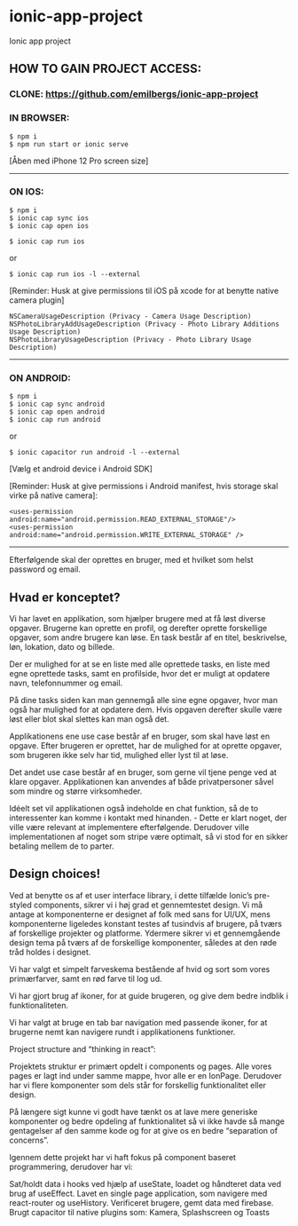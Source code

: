 # ionic-app-project
Ionic app project

## HOW TO GAIN PROJECT ACCESS:

### CLONE: https://github.com/emilbergs/ionic-app-project


### IN BROWSER:
```
$ npm i
$ npm run start or ionic serve
```
[Åben med iPhone 12 Pro screen size]

---------------------------------------------------------------------------------  


### ON IOS:
```
$ npm i
$ ionic cap sync ios
$ ionic cap open ios
```
```
$ ionic cap run ios
```
or
```
$ ionic cap run ios -l --external
```

[Reminder: Husk at give permissions til iOS på xcode for at benytte native camera plugin]
```
NSCameraUsageDescription (Privacy - Camera Usage Description)
NSPhotoLibraryAddUsageDescription (Privacy - Photo Library Additions Usage Description)
NSPhotoLibraryUsageDescription (Privacy - Photo Library Usage Description)
```

---------------------------------------------------------------------------------  


### ON ANDROID:
```
$ npm i
$ ionic cap sync android
$ ionic cap open android
$ ionic cap run android
```
or
```
$ ionic capacitor run android -l --external
```
[Vælg et android device i Android SDK]

[Reminder: Husk at give permissions i Android manifest, hvis storage skal virke på native camera]:

```
<uses-permission android:name="android.permission.READ_EXTERNAL_STORAGE"/>
<uses-permission android:name="android.permission.WRITE_EXTERNAL_STORAGE" />
```
---------------------------------------------------------------------------------  


Efterfølgende skal der oprettes en bruger, med et hvilket som helst password og email.  
  
  


## Hvad er konceptet?

Vi har lavet en applikation, som hjælper brugere med at få løst diverse opgaver. Brugerne kan oprette en profil, og derefter oprette forskellige opgaver, som andre brugere kan løse. En task består af en titel, beskrivelse, løn, lokation, dato og billede.

Der er mulighed for at se en liste med alle oprettede tasks, en liste med egne oprettede tasks, samt en profilside, hvor det er muligt at opdatere navn, telefonnummer og email.

På dine tasks siden kan man gennemgå alle sine egne opgaver, hvor man også har mulighed for at opdatere dem. Hvis opgaven derefter skulle være løst eller blot skal slettes kan man også det.

Applikationens ene use case består af en bruger, som skal have løst en opgave. Efter brugeren er oprettet, har de mulighed for at oprette opgaver, som brugeren ikke selv har tid, mulighed eller lyst til at løse.

Det andet use case består af en bruger, som gerne vil tjene penge ved at klare opgaver. Applikationen kan anvendes af både privatpersoner såvel som mindre og større virksomheder.

Idéelt set vil applikationen også indeholde en chat funktion, så de to interessenter kan komme i kontakt med hinanden. - Dette er klart noget, der ville være relevant at implementere efterfølgende. Derudover ville implementationen af noget som stripe være optimalt, så vi stod for en sikker betaling mellem de to parter.   
  
  

## Design choices!

Ved at benytte os af et user interface library, i dette tilfælde Ionic’s pre-styled components, sikrer vi i høj grad et gennemtestet design. Vi må antage at komponenterne er designet af folk med sans for UI/UX, mens komponenterne ligeledes konstant testes af tusindvis af brugere, på tværs af forskellige projekter og platforme. Ydermere sikrer vi et gennemgående design tema på tværs af de forskellige komponenter, således at den røde tråd holdes i designet.

Vi har valgt et simpelt farveskema bestående af hvid og sort som vores primærfarver, samt en rød farve til log ud. 

Vi har gjort brug af ikoner, for at guide brugeren, og give dem bedre indblik i funktionaliteten.

Vi har valgt at bruge en tab bar navigation med passende ikoner, for at brugerne nemt kan navigere rundt i applikationens funktioner.

Project structure and “thinking in react”:

Projektets struktur er primært opdelt i components og pages. Alle vores pages er lagt ind under samme mappe, hvor alle er en IonPage. Derudover har vi flere komponenter som dels står for forskellig funktionalitet eller design.

På længere sigt kunne vi godt have tænkt os at lave mere generiske komponenter og bedre opdeling af funktionalitet så vi ikke havde så mange gentagelser af den samme kode og for at give os en bedre “separation of concerns”.

Igennem dette projekt har vi haft fokus på component baseret programmering, derudover har vi:

Sat/holdt data i hooks ved hjælp af useState, loadet og håndteret data ved brug af useEffect.
Lavet en single page application, som navigere med react-router og useHistory.
Verificeret brugere, gemt data med firebase.
Brugt capacitor til native plugins som: Kamera, Splashscreen og Toasts

